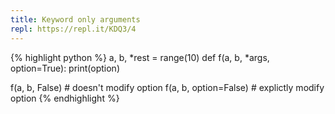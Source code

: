 ```yaml
---
title: Keyword only arguments
repl: https://repl.it/KDQ3/4
---
```

{% highlight python %}
a, b, *rest = range(10)
def f(a, b, *args, option=True):
  print(option)

f(a, b, False)        # doesn't modify option
f(a, b, option=False) # explictly modify option
{% endhighlight %}
